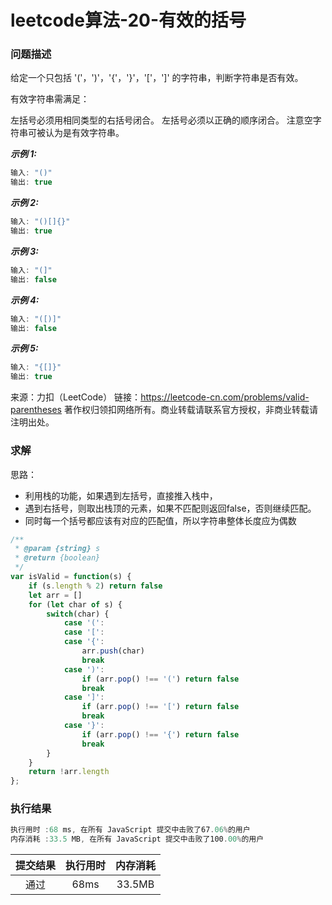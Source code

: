# leetcode算法-20-有效的括号

### 问题描述

给定一个只包括 '('，')'，'{'，'}'，'['，']' 的字符串，判断字符串是否有效。

有效字符串需满足：

左括号必须用相同类型的右括号闭合。
左括号必须以正确的顺序闭合。
注意空字符串可被认为是有效字符串。

***示例 1:***

```js
输入: "()"
输出: true
```

***示例 2:***

```js
输入: "()[]{}"
输出: true
```

***示例 3:***

```js
输入: "(]"
输出: false
```

***示例 4:***

```js
输入: "([)]"
输出: false
```

***示例 5:***

```js
输入: "{[]}"
输出: true
```

来源：力扣（LeetCode）
链接：https://leetcode-cn.com/problems/valid-parentheses
著作权归领扣网络所有。商业转载请联系官方授权，非商业转载请注明出处。

### 求解

思路：

- 利用栈的功能，如果遇到左括号，直接推入栈中，
- 遇到右括号，则取出栈顶的元素，如果不匹配则返回false，否则继续匹配。
- 同时每一个括号都应该有对应的匹配值，所以字符串整体长度应为偶数

```js
/**
 * @param {string} s
 * @return {boolean}
 */
var isValid = function(s) {
    if (s.length % 2) return false
    let arr = []
    for (let char of s) {
        switch(char) {
            case '(':
            case '[':
            case '{':
                arr.push(char)
                break
            case ')':
                if (arr.pop() !== '(') return false
                break
            case ']':
                if (arr.pop() !== '[') return false
                break
            case '}':
                if (arr.pop() !== '{') return false
                break
        }
    }
    return !arr.length
};
```

### 执行结果

```js
执行用时 :68 ms, 在所有 JavaScript 提交中击败了67.06%的用户
内存消耗 :33.5 MB, 在所有 JavaScript 提交中击败了100.00%的用户
```

| 提交结果 | 执行用时 | 内存消耗 |
|:------:|:------:|:-------:|
|   通过  | 68ms  |  33.5MB |
